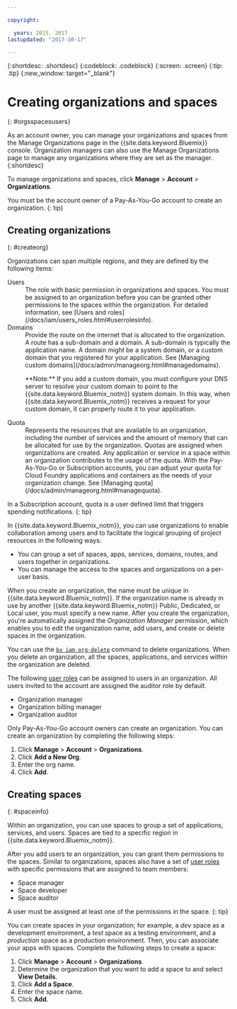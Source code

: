 ```yaml
---

copyright:

  years: 2015, 2017
lastupdated: "2017-10-17"

---
```


{:shortdesc: .shortdesc}
{:codeblock: .codeblock}
{:screen: .screen}
{:tip: .tip}
{:new_window: target="_blank"}

# Creating organizations and spaces
{: #orgsspacesusers}

As an account owner, you can manage your organizations and spaces from the Manage Organizations page in the {{site.data.keyword.Bluemix}} console. Organization managers can also use the Manage Organizations page to manage any organizations where they are set as the manager.
{:shortdesc}

To manage organizations and spaces, click **Manage** &gt; **Account** &gt; **Organizations**. 

You must be the account owner of a Pay-As-You-Go account to create an organization.
{: tip}

## Creating organizations
{: #createorg}

Organizations can span multiple regions, and they are defined by the following items:

<dl>
<dt>Users</dt>
<dd>The role with basic permission in organizations and spaces. You must be assigned to an organization before you can be granted other permissions to the spaces within the organization. For detailed information, see [Users and roles](/docs/iam/users_roles.html#userrolesinfo).</dd>
<dt>Domains</dt>
<dd>Provide the route on the internet that is allocated to the organization. A route has a sub-domain and a domain. A sub-domain is typically the application name. A domain might be a system domain, or a custom domain that you registered for your application. See [Managing custom domains](/docs/admin/manageorg.html#managedomains).<br/>
<p>**Note:** If you add a custom domain, you must configure your DNS server to resolve your custom domain to point to the {{site.data.keyword.Bluemix_notm}} system domain. In this way, when {{site.data.keyword.Bluemix_notm}} receives a request for your custom domain, it can properly route it to your application.</p></dd>
<dt>Quota</dt>
<dd>Represents the resources that are available to an organization, including the number of services and the amount of memory that can be allocated for use by the organization. Quotas are assigned when organizations are created. Any application or service in a space within an  organization contributes to the usage of the quota. With the Pay-As-You-Go or Subscription accounts, you can adjust your quota for Cloud Foundry applications and containers as the needs of your organization change. See [Managing quota](/docs/admin/manageorg.html#managequota).</dd>
</dl>

In a Subscription account, quota is a user defined limit that triggers spending notifications.
{: tip}

In {{site.data.keyword.Bluemix_notm}}, you can use organizations to enable collaboration among users and to facilitate the logical grouping of project resources in the following ways:

   * You can group a set of spaces, apps, services, domains, routes, and users together in organizations. 
   * You can manage the access to the spaces and organizations on a per-user basis. 

When you create an organization, the name must be unique in {{site.data.keyword.Bluemix_notm}}. If the organization name is already in use by another {{site.data.keyword.Bluemix_notm}} Public, Dedicated, or Local user, you must specify a new name. After you create the organization, you're automatically assigned the *Organization Manager* permission, which enables you to edit the organization name, add users, and create or delete spaces in the organization.

You can use the [`bx iam org-delete`](/docs/cli/reference/bluemix_cli/bx_cli.html#bluemix_iam_org_delete) command to delete organizations. When you delete an organization, all the spaces, applications, and services within the organization are deleted.

The following [user roles](/docs/iam/users_roles.html#userrolesinfo) can be assigned to users in an organization. All users invited to the account are assigned the auditor role by default.

   * Organization manager
   * Organization billing manager
   * Organization auditor

Only Pay-As-You-Go account owners can create an organization. You can create an organization by completing the following steps:

1. Click **Manage** &gt; **Account** &gt; **Organizations**.
2. Click **Add a New Org**.
3. Enter the org name.
4. Click **Add**.

<!-- Add info on Manage infrastructure option under a space -->

## Creating spaces
{: #spaceinfo}

Within an organization, you can use spaces to group a set of applications, services, and users. Spaces are tied to a specific region in {{site.data.keyword.Bluemix_notm}}.

After you add users to an organization, you can grant them permissions to the spaces. Similar to organizations, spaces also have a set of [user roles](/docs/iam/users_roles.html#userrolesinfo) with specific permissions that are assigned to team members:

  * Space manager
  * Space developer
  * Space auditor

A user must be assigned at least one of the permissions in the space.
{: tip}

You can create spaces in your organization; for example, a *dev* space as a development environment, a *test* space as a testing environment, and a *production* space as a production environment. Then, you can associate your apps with spaces. Complete the following steps to create a space:

1. Click **Manage** &gt; **Account** &gt; **Organizations**.
2. Determine the organization that you want to add a space to and select **View Details**.
4. Click **Add a Space**.
5. Enter the space name.
6. Click **Add**.
